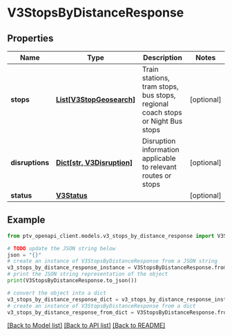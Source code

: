 # V3StopsByDistanceResponse


## Properties

Name | Type | Description | Notes
------------ | ------------- | ------------- | -------------
**stops** | [**List[V3StopGeosearch]**](V3StopGeosearch.md) | Train stations, tram stops, bus stops, regional coach stops or Night Bus stops | [optional] 
**disruptions** | [**Dict[str, V3Disruption]**](V3Disruption.md) | Disruption information applicable to relevant routes or stops | [optional] 
**status** | [**V3Status**](V3Status.md) |  | [optional] 

## Example

```python
from ptv_openapi_client.models.v3_stops_by_distance_response import V3StopsByDistanceResponse

# TODO update the JSON string below
json = "{}"
# create an instance of V3StopsByDistanceResponse from a JSON string
v3_stops_by_distance_response_instance = V3StopsByDistanceResponse.from_json(json)
# print the JSON string representation of the object
print(V3StopsByDistanceResponse.to_json())

# convert the object into a dict
v3_stops_by_distance_response_dict = v3_stops_by_distance_response_instance.to_dict()
# create an instance of V3StopsByDistanceResponse from a dict
v3_stops_by_distance_response_from_dict = V3StopsByDistanceResponse.from_dict(v3_stops_by_distance_response_dict)
```
[[Back to Model list]](../README.md#documentation-for-models) [[Back to API list]](../README.md#documentation-for-api-endpoints) [[Back to README]](../README.md)


